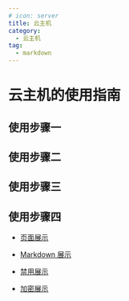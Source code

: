 ```yaml
---
# icon: server
title: 云主机
category:
  - 云主机
tag:
  - markdown
---
```


# 云主机的使用指南

## 使用步骤一

## 使用步骤二

## 使用步骤三

## 使用步骤四

- [页面展示](page.md)

- [Markdown 展示](markdown.md)

- [禁用展示](disable.md)

- [加密展示](encrypt.md)
